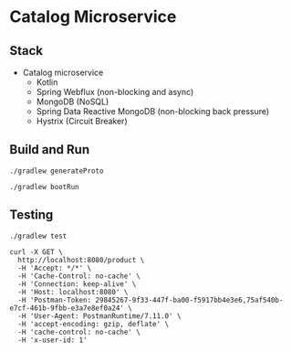 # Catalog Microservice

## Stack

- Catalog microservice
    - Kotlin
    - Spring Webflux (non-blocking and async)
    - MongoDB (NoSQL)
    - Spring Data Reactive MongoDB (non-blocking back pressure)
    - Hystrix (Circuit Breaker)

## Build and Run

```
./gradlew generateProto
```

```
./gradlew bootRun
```

## Testing

```
./gradlew test
```

```
curl -X GET \
  http://localhost:8080/product \
  -H 'Accept: */*' \
  -H 'Cache-Control: no-cache' \
  -H 'Connection: keep-alive' \
  -H 'Host: localhost:8080' \
  -H 'Postman-Token: 29845267-9f33-447f-ba00-f5917bb4e3e6,75af540b-e7cf-461b-9fbb-e3a7e8ef0a24' \
  -H 'User-Agent: PostmanRuntime/7.11.0' \
  -H 'accept-encoding: gzip, deflate' \
  -H 'cache-control: no-cache' \
  -H 'x-user-id: 1'
```